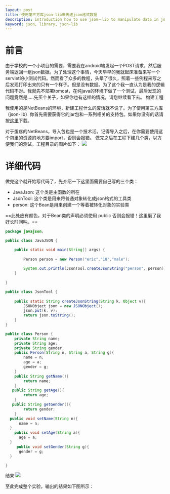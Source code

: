 ```yaml
---
layout: post
title: 使用第三方库json-lib来传递json格式数据
description: introduction how to use json－lib to manipulate data in json formact
keyword: json, library, json-lib
---
```


# 前言

由于学校的一个小项目的需要，需要我在android端发起一个POST请求，然后服务端返回一组json数据。为了处理这个事情，今天早早的我就起床准备来写一个servlet的小测试代码。然而看了众多的教程，头晕了很久，照着一些例程来写之后发现打印出来的只有一个样子。但是没有数据。为了这个我一直认为是我的逻辑代码不对。我就先不部署tomcat，在纯java的环境下做了一个测试，最后发现的问题竟然是.....先买个关子，如果你也有这样的情况，请您继续看下去。
构建工程

我使用的是NetBeans的环境，新建工程什么的废话就不说了。为了使用第三方库（json-lib）你首先需要获得它的jar包和一系列相关的支持包。如果你没有的话请按[这里](http://download.csdn.net/detail/haotao_lai/8906333)下载。

对于蛋疼的NetBeans，导入包也是一个技术活。记得导入之后，在你需要使用这个包里的资源的地方要import，否则会报错。
做完之后在工程下建几个类，以方便我们的测试。工程目录的图片如下：
![](http://img.blog.csdn.net/20150716172207673?watermark/2/text/aHR0cDovL2Jsb2cuY3Nkbi5uZXQv/font/5a6L5L2T/fontsize/400/fill/I0JBQkFCMA==/dissolve/70/gravity/SouthEast)

# 详细代码

做完这个就开始写代码了，先介绍一下这里面需要自己写的三个类：
* JavaJson: 这个类是主函数的所在
* JsonTool: 这个类是用来将普通对象转化成json格式的工具类
* person: 这个Bean是用来创建一个等着被转化对象的实验类  

==此处应有颜色，对于Bean类的声明必须使用 public 否则会报错！这里磨了我好长时间呐。==

```java
package javajson;

public class JavaJSON {

    public static void main(String[] args) {
        
        Person person = new Person("eric","18","male");
        
        System.out.println(JsonTool.createJsonString("person", person));
    }
    
}
```

```java
public class JsonTool {
    
    public static String createJsonString(String k, Object v){
        JSONObject json = new JSONObject();      
        json.put(k, v);       
        return json.toString();
    }
}
```

```java
public class Person {
    private String name;
    private String age;
    private String gender;
    public Person(String n, String a, String g){
        name = n;
        age = a;
        gender = g;
    }
    public String getName(){
        return name;
    }
   public String getAge(){
        return age;
    }
   public String getGender(){
        return gender;
    }
  public void setName(String n){
      name = n;
  }
    public void setAge(String a){
      age = a;
  }
     public void setGender(String g){
      gender = g;
  }

}
```

结果
![](http://img.blog.csdn.net/20150716172956997?watermark/2/text/aHR0cDovL2Jsb2cuY3Nkbi5uZXQv/font/5a6L5L2T/fontsize/400/fill/I0JBQkFCMA==/dissolve/70/gravity/SouthEast)

至此完成整个实验，输出的结果如下图所示：



